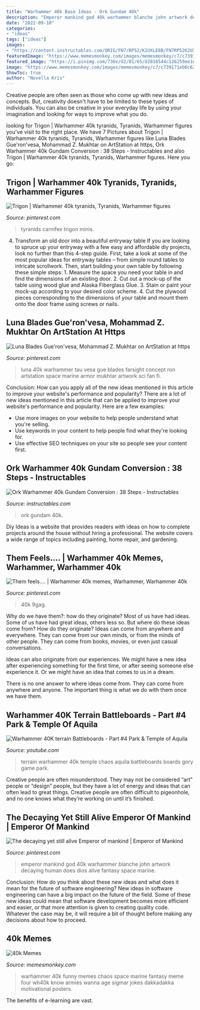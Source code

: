 ```yaml
---
title: "Warhammer 40k Base Ideas - Ork Gundam 40k"
description: "Emperor mankind god 40k warhammer blanche john artwork decaying human does dios alive fantasy space marine"
date: "2022-09-10"
categories:
- "ideas"
tags: ["ideas"]
images:
- "https://content.instructables.com/ORIG/FN7/RP52/K2UXLE8B/FN7RP52K2UXLE8B.jpg?frame=1"
featuredImage: "https://www.memesmonkey.com/images/memesmonkey/c7/c739171eb6c6282b23ce65d6fdbc26a8.jpeg"
featured_image: "https://i.pinimg.com/736x/d2/01/65/d2016544c126259ee1ea1470e9bb0685.jpg"
image: "https://www.memesmonkey.com/images/memesmonkey/c7/c739171eb6c6282b23ce65d6fdbc26a8.jpeg"
ShowToc: true
author: "Novella Kris"
---
```



Creative people are often seen as those who come up with new ideas and concepts. But, creativity doesn't have to be limited to these types of individuals. You can also be creative in your everyday life by using your imagination and looking for ways to improve what you do.

	

		
looking for Trigon | Warhammer 40k tyranids, Tyranids, Warhammer figures you've visit to the right place. We have 7 Pictures about Trigon | Warhammer 40k tyranids, Tyranids, Warhammer figures like Luna Blades Gue&#039;ron&#039;vesa, Mohammad Z. Mukhtar on ArtStation at https, Ork Warhammer 40k Gundam Conversion : 38 Steps - Instructables and also Trigon | Warhammer 40k tyranids, Tyranids, Warhammer figures. Here you go:
		
    
## Trigon | Warhammer 40k Tyranids, Tyranids, Warhammer Figures

<img loading=lazy src="https://i.pinimg.com/736x/d4/cf/5a/d4cf5aa4075a68a532e271d871d0e475--tyranids-kraken.jpg" onerror="this.onerror=null;this.src='https://tse4.mm.bing.net/th?id=OIP.lXNe5_AO415a8DLi6bKzLQHaJ4&amp;pid=15.1';" alt="Trigon | Warhammer 40k tyranids, Tyranids, Warhammer figures">

_Source: pinterest.com_

>tyranids carnifex trigon minis. 

	

4. Transform an old door into a beautiful entryway table
If you are looking to spruce up your entryway with a few easy and affordable diy projects, look no further than this 4-step guide. First, take a look at some of the most popular ideas for entryway tables – from simple round tables to intricate scrollwork. Then, start building your own table by following these simple steps: 1. Measure the space you need your table in and find the dimensions of an existing door. 2. Cut out a mock-up of the table using wood glue and Alaska Fiberglass Glue. 3. Stain or paint your mock-up according to your desired color scheme. 4. Cut the plywood pieces corresponding to the dimensions of your table and mount them onto the door frame using screws or nails.

    
## Luna Blades Gue&#039;ron&#039;vesa, Mohammad Z. Mukhtar On ArtStation At Https

<img loading=lazy src="https://i.pinimg.com/736x/e1/b8/2a/e1b82a98bea50b2450004d167435e59a.jpg" onerror="this.onerror=null;this.src='https://tse4.mm.bing.net/th?id=OIP.wx_pM8ao57LNccRiS46E1AHaLO&amp;pid=15.1';" alt="Luna Blades Gue&#039;ron&#039;vesa, Mohammad Z. Mukhtar on ArtStation at https">

_Source: pinterest.com_

>luna 40k warhammer tau vesa gue blades farsight concept ron artstation space marine armor mukhtar artwork sci fan fi. 

	

Conclusion: How can you apply all of the new ideas mentioned in this article to improve your website's performance and popularity?
There are a lot of new ideas mentioned in this article that can be applied to improve your website's performance and popularity. Here are a few examples: 
- Use more images on your website to help people understand what you're selling. 
- Use keywords in your content to help people find what they're looking for. 
- Use effective SEO techniques on your site so people see your content first.

    
## Ork Warhammer 40k Gundam Conversion : 38 Steps - Instructables

<img loading=lazy src="https://content.instructables.com/ORIG/FN7/RP52/K2UXLE8B/FN7RP52K2UXLE8B.jpg?frame=1" onerror="this.onerror=null;this.src='https://tse4.mm.bing.net/th?id=OIP.lBFQH7hq5fmx_Ebyh4hPJQHaGL&amp;pid=15.1';" alt="Ork Warhammer 40k Gundam Conversion : 38 Steps - Instructables">

_Source: instructables.com_

>ork gundam 40k. 

	

Diy Ideas is a website that provides readers with ideas on how to complete projects around the house without hiring a professional. The website covers a wide range of topics including painting, home repair, and gardening. 

    
## Them Feels.... | Warhammer 40k Memes, Warhammer, Warhammer 40k

<img loading=lazy src="https://i.pinimg.com/736x/d2/01/65/d2016544c126259ee1ea1470e9bb0685.jpg" onerror="this.onerror=null;this.src='https://tse3.mm.bing.net/th?id=OIP.oFwyKusOGDHuDK7wujmpDQHaM9&amp;pid=15.1';" alt="Them feels.... | Warhammer 40k memes, Warhammer, Warhammer 40k">

_Source: pinterest.com_

>40k 9gag. 

	

Why do we have them?: how do they originate?
Most of us have had ideas. Some of us have had great ideas, others less so. But where do these ideas come from? How do they originate?
Ideas can come from anywhere and everywhere. They can come from our own minds, or from the minds of other people. They can come from books, movies, or even just casual conversations.

Ideas can also originate from our experiences. We might have a new idea after experiencing something for the first time, or after seeing someone else experience it. Or we might have an idea that comes to us in a dream.

There is no one answer to where ideas come from. They can come from anywhere and anyone. The important thing is what we do with them once we have them.

    
## Warhammer 40K Terrain Battleboards - Part #4 Park &amp; Temple Of Aquila

<img loading=lazy src="http://i.ytimg.com/vi/c7n5G12I4Dg/maxresdefault.jpg" onerror="this.onerror=null;this.src='https://tse4.mm.bing.net/th?id=OIP.GeAKZPVminr8ejnLNQfm4AHaEK&amp;pid=15.1';" alt="Warhammer 40K terrain Battleboards - Part #4 Park &amp; Temple of Aquila">

_Source: youtube.com_

>terrain warhammer 40k temple chaos aquila battleboards boards gory game park. 

	

Creative people are often misunderstood. They may not be considered “art” people or “design” people, but they have a lot of energy and ideas that can often lead to great things. Creative people are often difficult to pigeonhole, and no one knows what they’re working on until it’s finished.

    
## The Decaying Yet Still Alive Emperor Of Mankind | Emperor Of Mankind

<img loading=lazy src="https://i.pinimg.com/736x/e9/08/c2/e908c2efd70351d7767b3d365b7f75d5.jpg?b=t" onerror="this.onerror=null;this.src='https://tse2.mm.bing.net/th?id=OIP.vpQbc95Smn5Kme32jVDp4wHaJ7&amp;pid=15.1';" alt="The decaying yet still alive Emperor of mankind | Emperor of Mankind">

_Source: pinterest.com_

>emperor mankind god 40k warhammer blanche john artwork decaying human does dios alive fantasy space marine. 

	

Conclusion: How do you think about these new ideas and what does it mean for the future of software engineering?
New ideas in software engineering can have a big impact on the future of the field. Some of these new ideas could mean that software development becomes more efficient and easier, or that more attention is given to creating quality code. Whatever the case may be, it will require a bit of thought before making any decisions about how to proceed.

    
## 40k Memes

<img loading=lazy src="https://www.memesmonkey.com/images/memesmonkey/c7/c739171eb6c6282b23ce65d6fdbc26a8.jpeg" onerror="this.onerror=null;this.src='https://tse1.mm.bing.net/th?id=OIP.K1aL27i_meFgHe_Wnvv-GQHaKe&amp;pid=15.1';" alt="40k Memes">

_Source: memesmonkey.com_

>warhammer 40k funny memes chaos space marine fantasy meme four wh40k know armies wanna age sigmar jokes dakkadakka motivational posters. 

	

The benefits of e-learning are vast.

